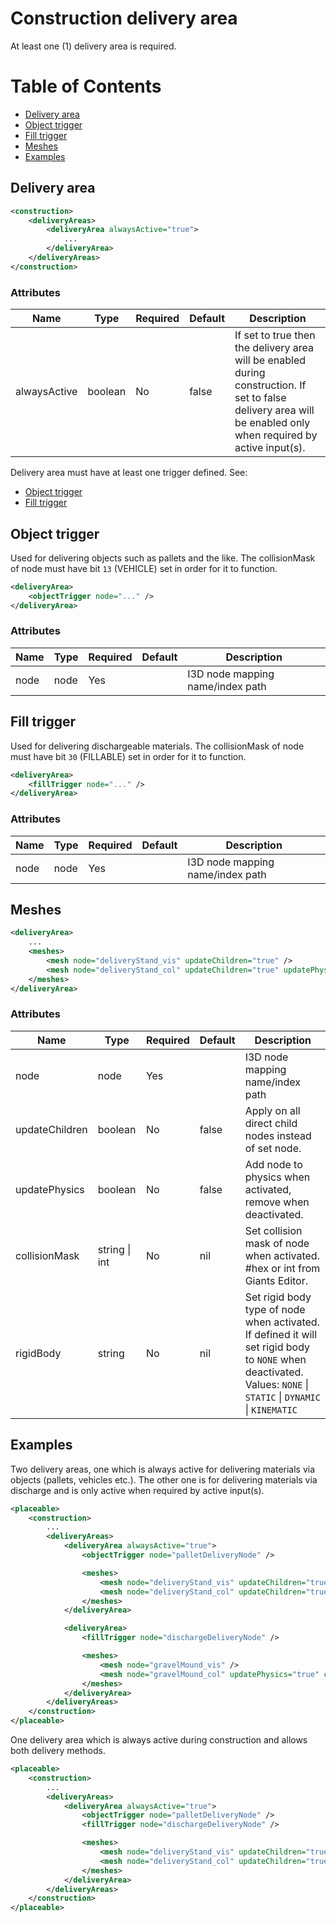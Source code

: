 # Construction delivery area

At least one (1) delivery area is required.

# Table of Contents

- [Delivery area](#delivery-area)
- [Object trigger](#object-trigger)
- [Fill trigger](#fill-trigger)
- [Meshes](#meshes)
- [Examples](#examples)


## Delivery area

```xml
<construction>
    <deliveryAreas>
        <deliveryArea alwaysActive="true">
            ...
        </deliveryArea>
    </deliveryAreas>
</construction>
```

### Attributes

| Name            | Type   | Required | Default | Description                             |
|-----------------|--------|----------|---------|-----------------------------------------|
| alwaysActive    | boolean | No | false | If set to true then the delivery area will be enabled during construction. If set to false delivery area will be enabled only when required by active input(s). |

Delivery area must have at least one trigger defined.
See:
- [Object trigger](#object-trigger)
- [Fill trigger](#fill-trigger)

## Object trigger

Used for delivering objects such as pallets and the like. The collisionMask of node must have bit ```13``` (VEHICLE) set in order for it to function.

```xml
<deliveryArea>
    <objectTrigger node="..." />
</deliveryArea>
```

### Attributes

| Name            | Type   | Required | Default | Description                             |
|-----------------|--------|----------|---------|-----------------------------------------|
| node            | node   | Yes      |         | I3D node mapping name/index path        |

## Fill trigger

Used for delivering dischargeable materials. The collisionMask of node must have bit ```30``` (FILLABLE) set in order for it to function.

```xml
<deliveryArea>
    <fillTrigger node="..." />
</deliveryArea>
```

### Attributes
| Name            | Type   | Required | Default | Description                             |
|-----------------|--------|----------|---------|-----------------------------------------|
| node            | node   | Yes      |         | I3D node mapping name/index path        |

## Meshes

```xml
<deliveryArea>
    ...
    <meshes>
        <mesh node="deliveryStand_vis" updateChildren="true" />
        <mesh node="deliveryStand_col" updateChildren="true" updatePhysics="true" collisionMask="#ff" />
    </meshes>
</deliveryArea>
```

### Attributes
| Name            | Type   | Required | Default | Description                             |
|-----------------|--------|----------|---------|-----------------------------------------|
| node            | node   | Yes      |         | I3D node mapping name/index path        |
| updateChildren | boolean | No | false | Apply on all direct child nodes instead of set node. |
| updatePhysics | boolean | No | false | Add node to physics when activated, remove when deactivated. |
| collisionMask | string \| int | No | nil | Set collision mask of node when activated. #hex or int from Giants Editor. |
| rigidBody | string | No | nil | Set rigid body type of node when activated. If defined it will set rigid body to ```NONE``` when deactivated. Values: ```NONE``` \| ```STATIC``` \| ```DYNAMIC``` \| ```KINEMATIC```


## Examples

Two delivery areas, one which is always active for delivering materials via objects (pallets, vehicles etc.).
The other one is for delivering materials via discharge and is only active when required by active input(s).

```xml
<placeable>
    <construction>
        ...
        <deliveryAreas>
            <deliveryArea alwaysActive="true">
                <objectTrigger node="palletDeliveryNode" />

                <meshes>
                    <mesh node="deliveryStand_vis" updateChildren="true" />
                    <mesh node="deliveryStand_col" updateChildren="true" updatePhysics="true" collisionMask="#ff">
                </meshes>
            </deliveryArea>

            <deliveryArea>
                <fillTrigger node="dischargeDeliveryNode" />

                <meshes>
                    <mesh node="gravelMound_vis" />
                    <mesh node="gravelMound_col" updatePhysics="true" collisionMask="#ff">
                </meshes>
            </deliveryArea>
        </deliveryAreas>
    </construction>
</placeable>
```

One delivery area which is always active during construction and allows both delivery methods.

```xml
<placeable>
    <construction>
        ...
        <deliveryAreas>
            <deliveryArea alwaysActive="true">
                <objectTrigger node="palletDeliveryNode" />
                <fillTrigger node="dischargeDeliveryNode" />

                <meshes>
                    <mesh node="deliveryStand_vis" updateChildren="true" />
                    <mesh node="deliveryStand_col" updateChildren="true" updatePhysics="true" collisionMask="#ff">
                </meshes>
            </deliveryArea>
        </deliveryAreas>
    </construction>
</placeable>
```
